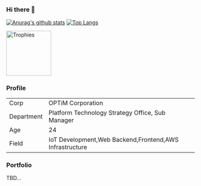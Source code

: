 ### Hi there 👋

[![Anurag's github stats](https://github-readme-stats.vercel.app/api?username=UNILORN&count_private=true&show_icons=true&hide=stars)](https://github.com/anuraghazra/github-readme-stats)
[![Top Langs](https://github-readme-stats.vercel.app/api/top-langs/?username=UNILORN&layout=compact)](https://github.com/anuraghazra/github-readme-stats)

<img alt="Trophies" height="120px" src="https://github-profile-trophy.vercel.app/?username=UNILORN&column=7" />

### Profile

|||
|---|---|
|Corp|OPTiM Corporation|
|Department|Platform Technology Strategy Office, Sub Manager|
|Age|24|
|Field|IoT Development,Web Backend,Frontend,AWS Infrastructure|

### Portfolio

TBD...

<!--
**UNILORN/UNILORN** is a ✨ _special_ ✨ repository because its `README.md` (this file) appears on your GitHub profile.

Here are some ideas to get you started:

- 🔭 I’m currently working on ...
- 🌱 I’m currently learning ...
- 👯 I’m looking to collaborate on ...
- 🤔 I’m looking for help with ...
- 💬 Ask me about ...
- 📫 How to reach me: ...
- 😄 Pronouns: ...
- ⚡ Fun fact: ...
-->
